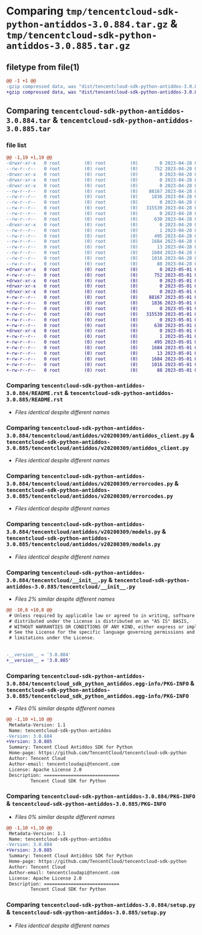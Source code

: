 # Comparing `tmp/tencentcloud-sdk-python-antiddos-3.0.884.tar.gz` & `tmp/tencentcloud-sdk-python-antiddos-3.0.885.tar.gz`

## filetype from file(1)

```diff
@@ -1 +1 @@
-gzip compressed data, was "dist/tencentcloud-sdk-python-antiddos-3.0.884.tar", last modified: Fri Apr 28 02:00:51 2023, max compression
+gzip compressed data, was "dist/tencentcloud-sdk-python-antiddos-3.0.885.tar", last modified: Mon May  1 00:23:52 2023, max compression
```

## Comparing `tencentcloud-sdk-python-antiddos-3.0.884.tar` & `tencentcloud-sdk-python-antiddos-3.0.885.tar`

### file list

```diff
@@ -1,19 +1,19 @@
-drwxr-xr-x   0 root         (0) root         (0)        0 2023-04-28 02:00:51.000000 tencentcloud-sdk-python-antiddos-3.0.884/
--rw-r--r--   0 root         (0) root         (0)      752 2023-04-28 02:00:51.000000 tencentcloud-sdk-python-antiddos-3.0.884/README.rst
-drwxr-xr-x   0 root         (0) root         (0)        0 2023-04-28 02:00:51.000000 tencentcloud-sdk-python-antiddos-3.0.884/tencentcloud/
-drwxr-xr-x   0 root         (0) root         (0)        0 2023-04-28 02:00:51.000000 tencentcloud-sdk-python-antiddos-3.0.884/tencentcloud/antiddos/
-drwxr-xr-x   0 root         (0) root         (0)        0 2023-04-28 02:00:51.000000 tencentcloud-sdk-python-antiddos-3.0.884/tencentcloud/antiddos/v20200309/
--rw-r--r--   0 root         (0) root         (0)    88167 2023-04-28 02:00:51.000000 tencentcloud-sdk-python-antiddos-3.0.884/tencentcloud/antiddos/v20200309/antiddos_client.py
--rw-r--r--   0 root         (0) root         (0)     1836 2023-04-28 02:00:51.000000 tencentcloud-sdk-python-antiddos-3.0.884/tencentcloud/antiddos/v20200309/errorcodes.py
--rw-r--r--   0 root         (0) root         (0)        0 2023-04-28 02:00:51.000000 tencentcloud-sdk-python-antiddos-3.0.884/tencentcloud/antiddos/v20200309/__init__.py
--rw-r--r--   0 root         (0) root         (0)   315539 2023-04-28 02:00:51.000000 tencentcloud-sdk-python-antiddos-3.0.884/tencentcloud/antiddos/v20200309/models.py
--rw-r--r--   0 root         (0) root         (0)        0 2023-04-28 02:00:51.000000 tencentcloud-sdk-python-antiddos-3.0.884/tencentcloud/antiddos/__init__.py
--rw-r--r--   0 root         (0) root         (0)      630 2023-04-28 02:00:51.000000 tencentcloud-sdk-python-antiddos-3.0.884/tencentcloud/__init__.py
-drwxr-xr-x   0 root         (0) root         (0)        0 2023-04-28 02:00:51.000000 tencentcloud-sdk-python-antiddos-3.0.884/tencentcloud_sdk_python_antiddos.egg-info/
--rw-r--r--   0 root         (0) root         (0)        1 2023-04-28 02:00:51.000000 tencentcloud-sdk-python-antiddos-3.0.884/tencentcloud_sdk_python_antiddos.egg-info/dependency_links.txt
--rw-r--r--   0 root         (0) root         (0)      495 2023-04-28 02:00:51.000000 tencentcloud-sdk-python-antiddos-3.0.884/tencentcloud_sdk_python_antiddos.egg-info/SOURCES.txt
--rw-r--r--   0 root         (0) root         (0)     1684 2023-04-28 02:00:51.000000 tencentcloud-sdk-python-antiddos-3.0.884/tencentcloud_sdk_python_antiddos.egg-info/PKG-INFO
--rw-r--r--   0 root         (0) root         (0)       13 2023-04-28 02:00:51.000000 tencentcloud-sdk-python-antiddos-3.0.884/tencentcloud_sdk_python_antiddos.egg-info/top_level.txt
--rw-r--r--   0 root         (0) root         (0)     1684 2023-04-28 02:00:51.000000 tencentcloud-sdk-python-antiddos-3.0.884/PKG-INFO
--rw-r--r--   0 root         (0) root         (0)     1016 2023-04-28 02:00:51.000000 tencentcloud-sdk-python-antiddos-3.0.884/setup.py
--rw-r--r--   0 root         (0) root         (0)       88 2023-04-28 02:00:51.000000 tencentcloud-sdk-python-antiddos-3.0.884/setup.cfg
+drwxr-xr-x   0 root         (0) root         (0)        0 2023-05-01 00:23:52.000000 tencentcloud-sdk-python-antiddos-3.0.885/
+-rw-r--r--   0 root         (0) root         (0)      752 2023-05-01 00:23:52.000000 tencentcloud-sdk-python-antiddos-3.0.885/README.rst
+drwxr-xr-x   0 root         (0) root         (0)        0 2023-05-01 00:23:52.000000 tencentcloud-sdk-python-antiddos-3.0.885/tencentcloud/
+drwxr-xr-x   0 root         (0) root         (0)        0 2023-05-01 00:23:52.000000 tencentcloud-sdk-python-antiddos-3.0.885/tencentcloud/antiddos/
+drwxr-xr-x   0 root         (0) root         (0)        0 2023-05-01 00:23:52.000000 tencentcloud-sdk-python-antiddos-3.0.885/tencentcloud/antiddos/v20200309/
+-rw-r--r--   0 root         (0) root         (0)    88167 2023-05-01 00:23:52.000000 tencentcloud-sdk-python-antiddos-3.0.885/tencentcloud/antiddos/v20200309/antiddos_client.py
+-rw-r--r--   0 root         (0) root         (0)     1836 2023-05-01 00:23:52.000000 tencentcloud-sdk-python-antiddos-3.0.885/tencentcloud/antiddos/v20200309/errorcodes.py
+-rw-r--r--   0 root         (0) root         (0)        0 2023-05-01 00:23:52.000000 tencentcloud-sdk-python-antiddos-3.0.885/tencentcloud/antiddos/v20200309/__init__.py
+-rw-r--r--   0 root         (0) root         (0)   315539 2023-05-01 00:23:52.000000 tencentcloud-sdk-python-antiddos-3.0.885/tencentcloud/antiddos/v20200309/models.py
+-rw-r--r--   0 root         (0) root         (0)        0 2023-05-01 00:23:52.000000 tencentcloud-sdk-python-antiddos-3.0.885/tencentcloud/antiddos/__init__.py
+-rw-r--r--   0 root         (0) root         (0)      630 2023-05-01 00:23:52.000000 tencentcloud-sdk-python-antiddos-3.0.885/tencentcloud/__init__.py
+drwxr-xr-x   0 root         (0) root         (0)        0 2023-05-01 00:23:52.000000 tencentcloud-sdk-python-antiddos-3.0.885/tencentcloud_sdk_python_antiddos.egg-info/
+-rw-r--r--   0 root         (0) root         (0)        1 2023-05-01 00:23:52.000000 tencentcloud-sdk-python-antiddos-3.0.885/tencentcloud_sdk_python_antiddos.egg-info/dependency_links.txt
+-rw-r--r--   0 root         (0) root         (0)      495 2023-05-01 00:23:52.000000 tencentcloud-sdk-python-antiddos-3.0.885/tencentcloud_sdk_python_antiddos.egg-info/SOURCES.txt
+-rw-r--r--   0 root         (0) root         (0)     1684 2023-05-01 00:23:52.000000 tencentcloud-sdk-python-antiddos-3.0.885/tencentcloud_sdk_python_antiddos.egg-info/PKG-INFO
+-rw-r--r--   0 root         (0) root         (0)       13 2023-05-01 00:23:52.000000 tencentcloud-sdk-python-antiddos-3.0.885/tencentcloud_sdk_python_antiddos.egg-info/top_level.txt
+-rw-r--r--   0 root         (0) root         (0)     1684 2023-05-01 00:23:52.000000 tencentcloud-sdk-python-antiddos-3.0.885/PKG-INFO
+-rw-r--r--   0 root         (0) root         (0)     1016 2023-05-01 00:23:52.000000 tencentcloud-sdk-python-antiddos-3.0.885/setup.py
+-rw-r--r--   0 root         (0) root         (0)       88 2023-05-01 00:23:52.000000 tencentcloud-sdk-python-antiddos-3.0.885/setup.cfg
```

### Comparing `tencentcloud-sdk-python-antiddos-3.0.884/README.rst` & `tencentcloud-sdk-python-antiddos-3.0.885/README.rst`

 * *Files identical despite different names*

### Comparing `tencentcloud-sdk-python-antiddos-3.0.884/tencentcloud/antiddos/v20200309/antiddos_client.py` & `tencentcloud-sdk-python-antiddos-3.0.885/tencentcloud/antiddos/v20200309/antiddos_client.py`

 * *Files identical despite different names*

### Comparing `tencentcloud-sdk-python-antiddos-3.0.884/tencentcloud/antiddos/v20200309/errorcodes.py` & `tencentcloud-sdk-python-antiddos-3.0.885/tencentcloud/antiddos/v20200309/errorcodes.py`

 * *Files identical despite different names*

### Comparing `tencentcloud-sdk-python-antiddos-3.0.884/tencentcloud/antiddos/v20200309/models.py` & `tencentcloud-sdk-python-antiddos-3.0.885/tencentcloud/antiddos/v20200309/models.py`

 * *Files identical despite different names*

### Comparing `tencentcloud-sdk-python-antiddos-3.0.884/tencentcloud/__init__.py` & `tencentcloud-sdk-python-antiddos-3.0.885/tencentcloud/__init__.py`

 * *Files 2% similar despite different names*

```diff
@@ -10,8 +10,8 @@
 # Unless required by applicable law or agreed to in writing, software
 # distributed under the License is distributed on an "AS IS" BASIS,
 # WITHOUT WARRANTIES OR CONDITIONS OF ANY KIND, either express or implied.
 # See the License for the specific language governing permissions and
 # limitations under the License.
 
 
-__version__ = '3.0.884'
+__version__ = '3.0.885'
```

### Comparing `tencentcloud-sdk-python-antiddos-3.0.884/tencentcloud_sdk_python_antiddos.egg-info/PKG-INFO` & `tencentcloud-sdk-python-antiddos-3.0.885/tencentcloud_sdk_python_antiddos.egg-info/PKG-INFO`

 * *Files 0% similar despite different names*

```diff
@@ -1,10 +1,10 @@
 Metadata-Version: 1.1
 Name: tencentcloud-sdk-python-antiddos
-Version: 3.0.884
+Version: 3.0.885
 Summary: Tencent Cloud Antiddos SDK for Python
 Home-page: https://github.com/TencentCloud/tencentcloud-sdk-python
 Author: Tencent Cloud
 Author-email: tencentcloudapi@tencent.com
 License: Apache License 2.0
 Description: ============================
         Tencent Cloud SDK for Python
```

### Comparing `tencentcloud-sdk-python-antiddos-3.0.884/PKG-INFO` & `tencentcloud-sdk-python-antiddos-3.0.885/PKG-INFO`

 * *Files 0% similar despite different names*

```diff
@@ -1,10 +1,10 @@
 Metadata-Version: 1.1
 Name: tencentcloud-sdk-python-antiddos
-Version: 3.0.884
+Version: 3.0.885
 Summary: Tencent Cloud Antiddos SDK for Python
 Home-page: https://github.com/TencentCloud/tencentcloud-sdk-python
 Author: Tencent Cloud
 Author-email: tencentcloudapi@tencent.com
 License: Apache License 2.0
 Description: ============================
         Tencent Cloud SDK for Python
```

### Comparing `tencentcloud-sdk-python-antiddos-3.0.884/setup.py` & `tencentcloud-sdk-python-antiddos-3.0.885/setup.py`

 * *Files identical despite different names*

